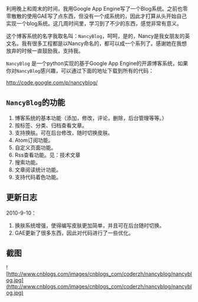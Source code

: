 利用晚上和周末的时间，我用Google App Engine写了一个Blog系统。之前也零零散散的使用GAE写了点东西，但没有一个成系统的，因此才打算从头开始自己实现一个blog系统。这几周时间里，学习到了不少的东西，感觉非常有意义。

这个博客系统的名字我取名叫：`NancyBlog`，呵呵，是的，Nancy是我女朋友的英文名。我有很多工程都是以Nancy命名的，都可以成一个系列了。感谢她在我想放弃的时候一直鼓励我，支持我。

`NancyBlog` 是一个python实现的基于Google App Engine的开源博客系统，如果你对`NancyBlog`感兴趣，可以通过下面的地址下载到所有的代码：

http://code.google.com/p/nancyblog/

## `NancyBlog`的功能 ##
  1. 博客系统的基本功能（添加，修改，评论，删除，后台管理等等。）
  1. 按标签、分类、归档查看文章。
  1. 支持换肤。可在后台修改，随时切换皮肤。
  1. Atom订阅功能。
  1. 自定义页面功能。
  1. Rss查看功能。见：技术文章
  1. 搜索功能。
  1. 文章阅读统计功能。
  1. 支持代码着色功能。

## 更新日志 ##
2010-9-10：
  1. 换肤系统增强，使得编写皮肤更加简单，并且可在后台随时切换。
  1. GAE更新了很多东西，因此对代码进行了一些优化。

## 截图 ##
![http://www.cnblogs.com/images/cnblogs_com/coderzh/nancyblog/nancyblog.jpg](http://www.cnblogs.com/images/cnblogs_com/coderzh/nancyblog/nancyblog.jpg)